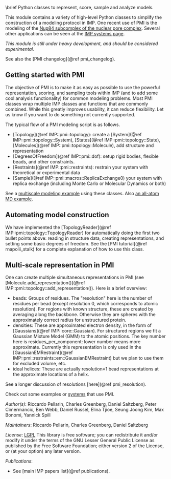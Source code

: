 \brief Python classes to represent, score, sample and analyze models.

This module contains a variety of high-level Python
classes to simplify the construction of a modeling protocol in IMP. One recent
use of PMI is the modeling of the
[Nup84 subcomplex of the nuclear pore complex](http://salilab.org/nup84/).
Several other applications can be seen at the
[IMP systems page](http://integrativemodeling.org/systems/?tag=PMI).

_This module is still under heavy development, and should be considered experimental._

See also the [PMI changelog](@ref pmi_changelog).

## Getting started with PMI
The objective of PMI is to make it as easy as possible to use the powerful representation,
scoring, and sampling tools within IMP (and to add some cool analysis functionality) for common modeling problems.
Most PMI classes wrap multiple IMP classes and functions that are commonly combined.
While this greatly improves usability, it can reduce flexibility. Let us know if you want to do something not currently supported.

The typical flow of a PMI modeling script is as follows.
 - [Topology](@ref IMP::pmi::topology): create a [System](@ref IMP::pmi::topology::System), [States](@ref IMP::pmi::topology::State), [Molecules](@ref IMP::pmi::topology::Molecule), add structure and representation
 - [DegreesOfFreedom](@ref IMP::pmi::dof): setup rigid bodies, flexible beads, and other constraints.
 - [Restraints](@ref IMP::pmi::restraints): restrain your system with theoretical or experimental data
 - [Sample](@ref IMP::pmi::macros::ReplicaExchange0) your system with replica exchange (including Monte Carlo or Molecular Dynamics or both)

See a [multiscale modeling example](https://integrativemodeling.org/nightly/doc/ref/pmi_2multiscale_8py-example.html) using these classes. Also [an all-atom MD example](https://integrativemodeling.org/nightly/doc/ref/pmi_2atomistic_8py-example.html).

## Automating model construction
We have implemented the [TopologyReader](@ref IMP::pmi::topology::TopologyReader) for automatically doing the first two bullet points above:
reading in structure data, creating representations, and setting some basic degrees of freedom.
See the [PMI tutorial](@ref rnapolii_stalk) for a complete explanation of how to use this class.

## Multi-scale representation in PMI
One can create multiple simultaneous representations in PMI (see [Molecule.add_representation()](@ref IMP::pmi::topology::add_representation()). Here is a brief overview:
 - beads: Groups of residues. The "resolution" here is the number of residues per bead (except resolution 0, which corresponds to atomic resolution). For regions with known structure, these are created by averaging along the backbone. Otherwise they are spheres with the approximately correct radius for unstructured protein.
 - densities: These are approximated electron density, in the form of [Gaussians](@ref IMP::core::Gaussian). For structured regions we fit a Gaussian Mixture Model (GMM) to the atomic positions. The key number here is residues_per_component: lower number means more approximate. Currently this representation is only used in the [GaussianEMRestraint](@ref IMP::pmi::restraints::em::GaussianEMRestraint) but we plan to use them for excluded volume, etc.
 - ideal helices: These are actually resolution=1 bead representations at the approximate locations of a helix.

See a longer discussion of resolutions [here](@ref pmi_resolution).

Check out some examples or [systems](http://integrativemodeling.org/systems/?tag=PMI) that use PMI.

_Author(s)_: Riccardo Pellarin, Charles Greenberg, Daniel Saltzberg, Peter Cimermancic,  Ben Webb, Daniel Russel,  Elina Tjioe, Seung Joong Kim, Max Bonomi, Yannick Spill

_Maintainers_: Riccardo Pellarin, Charles Greenberg, Daniel Saltzberg

_License_: [LGPL](http://www.gnu.org/licenses/old-licenses/lgpl-2.1.html)
This library is free software; you can redistribute it and/or
modify it under the terms of the GNU Lesser General Public
License as published by the Free Software Foundation; either
version 2 of the License, or (at your option) any later version.

_Publications_:
 - See [main IMP papers list](@ref publications).
